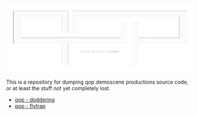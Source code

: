 ![](/images/qop-logo.png)

This is a repository for dumping qop demoscene productions source code, or at least the stuff not yet completely lost. 

* [qop - doddering](/qop%20-%20doddering/)
* [qop - flytrap](/qop%20-%20flytrap/)
